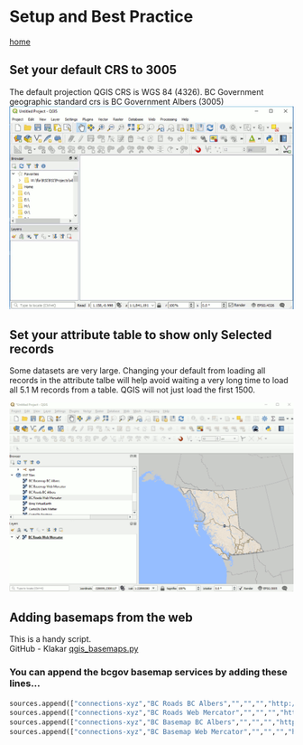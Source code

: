 # Setup and Best Practice
[home](../readme.md)

## Set your default CRS to 3005
The default projection QGIS CRS is WGS 84 (4326).  BC Government geographic standard crs is BC Government Albers (3005)
![Set QGIS default CRS](../images/set_projection_defaults_sm.gif "Set QGIS default CRS")

## Set your attribute table to show only Selected records
Some datasets are very large.  Changing your default from loading all records in the attribute talbe will help avoid waiting a very long time to load all 5.1 M records from a table. QGIS will not just load the first 1500.

![Set QGIS attribute table behaviour](../images/set_attribute_table_behaviour_sm.gif "Set QGIS attribute table behaviour")


## Adding basemaps from the web
This is a handy script.  
GitHub - Klakar [qgis_basemaps.py](https://github.com/klakar/QGIS_resources/blob/master/collections/Geosupportsystem/python/qgis_basemaps.py)

### You can append the bcgov basemap services by adding these lines...

```python
sources.append(["connections-xyz","BC Roads BC Albers","","","","http://maps.gov.bc.ca/arcserver/rest/services/province/roads/MapServer/tile/%7Bz%7D/%7By%7D/%7Bx%7D","","23","0"])
sources.append(["connections-xyz","BC Roads Web Mercator","","","","http://maps.gov.bc.ca/arcserver/rest/services/province/roads_wm/MapServer/tile/%7Bz%7D/%7By%7D/%7Bx%7D","","23","0"])
sources.append(["connections-xyz","BC Basemap BC Albers","","","","http://maps.gov.bc.ca/arcserver/rest/services/province/albers_cache/MapServer/tile/%7Bz%7D/%7By%7D/%7Bx%7D","","17","0"])
sources.append(["connections-xyz","BC Basemap Web Mercator","","","","http://maps.gov.bc.ca/arcserver/rest/services/province/web_mercator_cache/MapServer/tile/%7Bz%7D/%7By%7D/%7Bx%7D","","17","0"])
```

